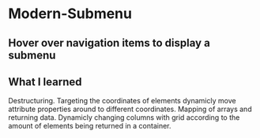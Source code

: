 # Modern-Submenu
Hover over navigation items to display a submenu
---
## What I learned
Destructuring. Targeting the coordinates of elements dynamicly move attribute properties around to different
coordinates.
Mapping of arrays and returning data.
Dynamicly changing columns with grid according to the amount of elements being returned in a container.
